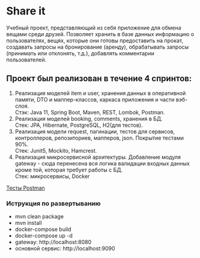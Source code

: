 # Share it
Учебный проект, представляющий из себя приложение для обмена вещами среди друзей. Позволяет хранить в базе данных информацию о пользователях, вещях, которые они готовы предоставить на прокат, создавать запросы на бронирование (аренду), обрабатывать запросы (принимать или отклонять, т.д.), добавлять комментарии пользователей.

## Проект был реализован в течение 4 спринтов:
1. Реализация моделей item и user, хранения данных в оперативной памяти, DTO и маппер-классов, каркаса приложения и части вэб-слоя.  
Стэк: Java 11, Spring Boot, Maven, REST, Lombok, Postman.
2. Реализация моделей booking, comments, хранения в БД.  
Стек: JPA, Hibernate, PostgreSQL, H2(для тестов).
3. Реализация модели request, пагинации, тестов для сервисов, контроллеров, репозиториев, мапперов, json. Покрытие тестами 90%.  
Стек: Junit5, Mockito, Hamcrest.
4. Реализация микросервисной архитектуры. Добавление модуля  gateway - сюда перенесена вся логика валидации входных данных кроме той, которая требует работы с БД.  
Стек: микросервисы, Docker

[Тесты Postman](https://github.com/yandex-praktikum/java-shareit/blob/add-docker/postman/sprint.json)

### Иструкция по развертыванию
* mvn clean package
* mvn install
* docker-compose build
* docker-compose up -d
* gateway: http://localhost:8080
* основной сервис: http://localhost:9090
